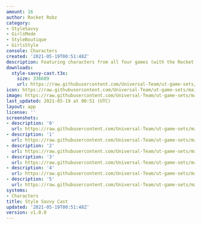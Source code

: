 ```yaml
---
amount: 16
author: Rocket Robz
category:
- StyleSavvy
- GirlsMode
- StyleBoutique
- GirlsStyle
console: Characters
created: '2021-05-19T00:51:48Z'
description: Featuring characters from all four games (with the Rocket Twins too!)
downloads:
  style-savvy-cast.t3x:
    size: 336689
    url: https://raw.githubusercontent.com/Universal-Team/ut-game-sets/main/sets/characters/style-savvy-cast/style-savvy-cast.t3x
icon: https://raw.githubusercontent.com/Universal-Team/ut-game-sets/main/sets/characters/style-savvy-cast/icon.png
image: https://raw.githubusercontent.com/Universal-Team/ut-game-sets/main/sets/characters/style-savvy-cast/icon.png
last_updated: 2021-05-19 at 00:51 (UTC)
layout: app
license: ''
screenshots:
- description: '0'
  url: https://raw.githubusercontent.com/Universal-Team/ut-game-sets/main/sets/characters/style-savvy-cast/screenshots/0.png
- description: '1'
  url: https://raw.githubusercontent.com/Universal-Team/ut-game-sets/main/sets/characters/style-savvy-cast/screenshots/1.png
- description: '2'
  url: https://raw.githubusercontent.com/Universal-Team/ut-game-sets/main/sets/characters/style-savvy-cast/screenshots/2.png
- description: '3'
  url: https://raw.githubusercontent.com/Universal-Team/ut-game-sets/main/sets/characters/style-savvy-cast/screenshots/3.png
- description: '4'
  url: https://raw.githubusercontent.com/Universal-Team/ut-game-sets/main/sets/characters/style-savvy-cast/screenshots/4.png
- description: '5'
  url: https://raw.githubusercontent.com/Universal-Team/ut-game-sets/main/sets/characters/style-savvy-cast/screenshots/5.png
systems:
- Characters
title: Style Savvy Cast
updated: '2021-05-19T00:51:48Z'
version: v1.0.0
---
```

